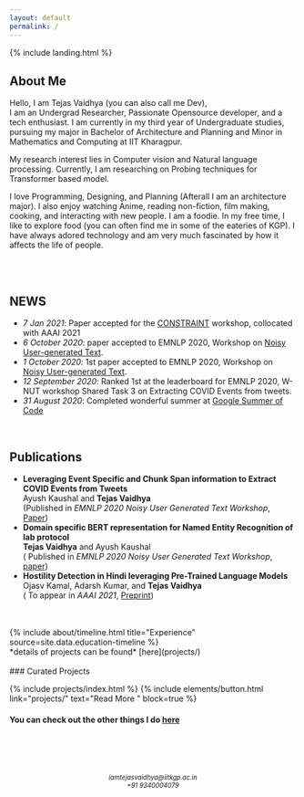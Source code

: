 ```yaml
---
layout: default
permalink: /
---
```

{% include landing.html %}

## **About Me**

Hello, I am Tejas Vaidhya (you can also call me Dev),<br>
I am an Undergrad Researcher, Passionate Opensource developer, and a tech enthusiast. I am currently in my third year of Undergraduate studies, pursuing my major in Bachelor of Architecture and Planning and Minor in Mathematics and Computing at IIT Kharagpur. 

My research interest lies in Computer vision and Natural language processing. Currently, I am researching on Probing techniques for Transformer based model.

I love Programming, Designing, and Planning (Afterall I am an architecture major). I also enjoy watching Anime, reading non-fiction, film making, cooking, and interacting with new people. I am a foodie. In my free time, I like to explore food (you can often find me in some of the eateries of KGP). I have always adored technology and am very much fascinated by how it affects the life of people.

<br>
<br>



## **NEWS**

- *7 Jan 2021*: Paper accepted for the [CONSTRAINT](https://constraint-shared-task-2021.github.io/) workshop, collocated with AAAI 2021
- *6 October 2020*: paper accepted to EMNLP 2020, Workshop on [Noisy User-generated Text](http://noisy-text.github.io/2020/).
- *1 October 2020*: 1st paper accepted to EMNLP 2020, Workshop on [Noisy User-generated Text](http://noisy-text.github.io/2020/).
- *12 September 2020*: Ranked 1st at the leaderboard for EMNLP 2020, W-NUT workshop Shared Task 3 on Extracting COVID Events from tweets.
- *31 August 2020*: Completed wonderful summer at [Google Summer of Code](https://summerofcode.withgoogle.com/archive/2020/projects/4810193256316928/)


<br>


## **Publications**

- **Leveraging Event Specific and Chunk Span information to Extract COVID Events from Tweets**  
  Ayush Kaushal and **Tejas Vaidhya**  
  (Published in *EMNLP 2020 Noisy User Generated Text Workshop*, [Paper](https://www.aclweb.org/anthology/2020.wnut-1.79/)) 
- **Domain specific BERT representation for Named Entity Recognition of lab protocol**  
  **Tejas Vaidhya** and Ayush Kaushal   
  ( Published in *EMNLP 2020 Noisy User Generated Text Workshop*, [paper](https://www.aclweb.org/anthology/2020.wnut-1.34/)) 
- **Hostility Detection in Hindi leveraging Pre-Trained Language Models**  
Ojasv Kamal, Adarsh Kumar, and **Tejas Vaidhya**   
( To appear in *AAAI 2021*, [Preprint](https://arxiv.org/pdf/2101.05494.pdf)) 


 <br>
<br>

<div class="row">
{% include about/timeline.html title="Experience" source=site.data.education-timeline %}
</div >
*details of projects can be found* [here](projects/)

<br>
<br>
### Curated Projects      

{% include projects/index.html %}
{% include elements/button.html link="projects/" text="Read More " block=true %}

#### You can check out the other things I do [here](Random/)


<br>
<br>

<br>
<br>
<div align="center" style="font-size: 80%">
	<i>iamtejasvaidhya@iitkgp.ac.in</i><br>
	<i>+91 9340004079</i>
</div>

